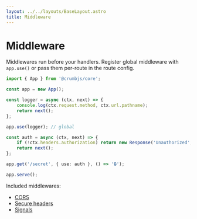 ```yaml
---
layout: ../../layouts/BaseLayout.astro
title: Middleware
---
```


# Middleware

Middlewares run before your handlers. Register global middleware with `app.use()` or pass them per-route in the route config.

```ts
import { App } from '@crumbjs/core';

const app = new App();

const logger = async (ctx, next) => {
	console.log(ctx.request.method, ctx.url.pathname);
	return next();
};

app.use(logger); // global

const auth = async (ctx, next) => {
	if (!ctx.headers.authorization) return new Response('Unauthorized', { status: 401 });
	return next();
};

app.get('/secret', { use: auth }, () => '🔒');

app.serve();
```

Included middlewares:

- [CORS](./cors)
- [Secure headers](./secure-headers)
- [Signals](./signals)
